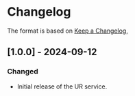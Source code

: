 # Changelog

The format is based on [Keep a Changelog](https://keepachangelog.com/en/1.0.0/),

## [1.0.0] - 2024-09-12

### Changed
- Initial release of the UR service.
